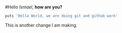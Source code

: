#Hello *Ismael*, **how are you?**

```ruby
puts 'Hello World, we are doing git and github work'
```
This is another change I am making.